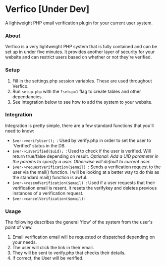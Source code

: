 # Verfico [Under Dev]
A lightweight PHP email verification plugin for your current user system. 

### About
Verfico is a very lightweight PHP system that is fully contained and can be set up in under five minutes. It provides another layer of security for your website and can restrict users based on whether or not they're verified.

### Setup
1. Fill in the settings.php session variables. These are used throughout Verfico. 
2. Run ```setup.php``` with the ```?setup=1``` flag to create tables and other dependancies. 
3. See integration below to see how to add the system to your website. 

### Integration
Integration is pretty simple, there are a few standard functions that you'll need to know:<br>
* ```$ver->verifyUser(); ```: Used by verify.php in order to set the user to 'Verified' status in the DB.
* ```$ver->isVerified($uid); ```: Used to check if the user is verified. Will return true/false depending on result. _Optional: Add a UID parameter in the params to specify a user. Otherwise will default to current user._
* ```$ver->requestVerification($email) ```: Sends a verification request to the user via the mail() function. I will be looking at a better way to do this as the standard mail() function is awful.
* ```$ver->resendVerification($email) ```: Used if a user requests that their verification email is resent. It resets the verifykey and deletes previous instances of a verification request. 
* ```$ver->cancelVerification($email)```: 

### Usage
The following describes the general 'flow' of the system from the user's point of view. <br>
1. Email verification email will be requested or dispatched depending on your needs. 
2. The user will click the link in their email. 
3. They will be sent to verify.php that checks their details. 
4. If correct, the User will be verified.
